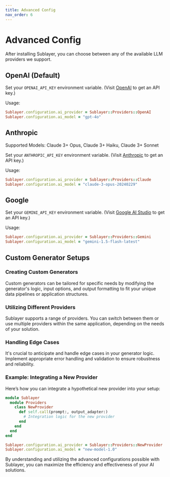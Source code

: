 ```yaml
---
title: Advanced Config
nav_order: 6
---
```

# Advanced Config

After installing Sublayer, you can choose between any of the available LLM providers we support.

## OpenAI (Default)

Set your `OPENAI_API_KEY` environment variable. (Visit [OpenAI](https://openai.com/product) to get an API key.)

Usage:

```ruby
Sublayer.configuration.ai_provider = Sublayer::Providers::OpenAI
Sublayer.configuration.ai_model = "gpt-4o"
```

## Anthropic

Supported Models: Claude 3+ Opus, Claude 3+ Haiku, Claude 3+ Sonnet

Set your `ANTHROPIC_API_KEY` environment variable. (Visit [Anthropic](https://anthropic.com/) to get an API key.)

Usage:

```ruby
Sublayer.configuration.ai_provider = Sublayer::Providers::Claude
Sublayer.configuration.ai_model = "claude-3-opus-20240229"
```

## Google

Set your `GEMINI_API_KEY` environment variable. (Visit [Google AI Studio](https://ai.google.dev/) to get an API key.)

Usage:

```ruby
Sublayer.configuration.ai_provider = Sublayer::Providers::Gemini
Sublayer.configuration.ai_model = "gemini-1.5-flash-latest"
```

## Custom Generator Setups

### Creating Custom Generators

Custom generators can be tailored for specific needs by modifying the generator's logic, input options, and output formatting to fit your unique data pipelines or application structures.

### Utilizing Different Providers

Sublayer supports a range of providers. You can switch between them or use multiple providers within the same application, depending on the needs of your solution.

### Handling Edge Cases

It's crucial to anticipate and handle edge cases in your generator logic. Implement appropriate error handling and validation to ensure robustness and reliability.

### Example: Integrating a New Provider

Here’s how you can integrate a hypothetical new provider into your setup:

```ruby
module Sublayer
  module Providers
    class NewProvider
      def self.call(prompt:, output_adapter:)
        # Integration logic for the new provider
      end
    end
  end
end

Sublayer.configuration.ai_provider = Sublayer::Providers::NewProvider
Sublayer.configuration.ai_model = "new-model-1.0"
```

By understanding and utilizing the advanced configurations possible with Sublayer, you can maximize the efficiency and effectiveness of your AI solutions.